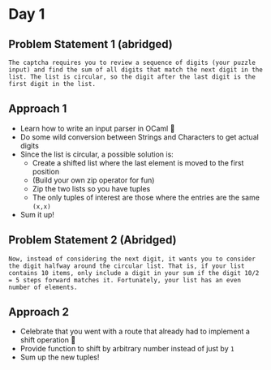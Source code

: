 # Day 1

## Problem Statement 1 (abridged)
```
The captcha requires you to review a sequence of digits (your puzzle input) and find the sum of all digits that match the next digit in the list. The list is circular, so the digit after the last digit is the first digit in the list.
```

## Approach 1

- Learn how to write an input parser in OCaml 🙈
- Do some wild conversion between Strings and Characters to get actual digits
- Since the list is circular, a possible solution is:
    - Create a shifted list where the last element is moved to the first position
    - (Build your own zip operator for fun)
    - Zip the two lists so you have tuples
    - The only tuples of interest are those where the entries are the same `(x,x)`
- Sum it up!

## Problem Statement 2 (Abridged)

```
Now, instead of considering the next digit, it wants you to consider the digit halfway around the circular list. That is, if your list contains 10 items, only include a digit in your sum if the digit 10/2 = 5 steps forward matches it. Fortunately, your list has an even number of elements.
```

## Approach 2
- Celebrate that you went with a route that already had to implement a shift operation 🎉
- Provide function to shift by arbitrary number instead of just by `1`
- Sum up the new tuples!